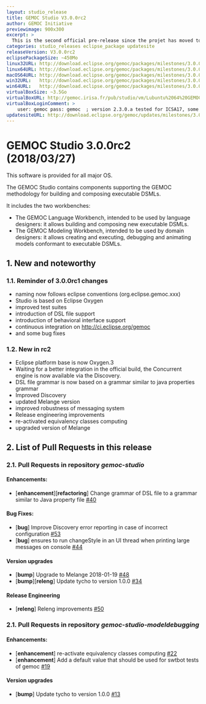 ```yaml
---
layout: studio_release
title: GEMOC Studio V3.0.0rc2
author: GEMOC Initiative
previewimage: 900x300
excerpt: >
  This is the second official pre-release since the projet has moved to Eclipse organization.
categories: studio_releases eclipse_package updatesite
releaseVersion: V3.0.0rc2
eclipsePackageSize: ~450Mo
linux32URL: http://download.eclipse.org/gemoc/packages/milestones/3.0.0-rc2/gemoc_studio-linux.gtk.x86.zip
linux64URL: http://download.eclipse.org/gemoc/packages/milestones/3.0.0-rc2/gemoc_studio-linux.gtk.x86_64.zip
macOS64URL: http://download.eclipse.org/gemoc/packages/milestones/3.0.0-rc2/gemoc_studio-macosx.cocoa.x86_64.zip
win32URL:   http://download.eclipse.org/gemoc/packages/milestones/3.0.0-rc2/gemoc_studio-win32.win32.x86.zip
win64URL:   http://download.eclipse.org/gemoc/packages/milestones/3.0.0-rc2/gemoc_studio-win32.win32.x86_64.zip
virtualBoxSize: ~3.5Go 
virtualBoxURL: http://gemoc.irisa.fr/pub/studio/vm/Lubuntu%2064%20GEMOC%202.3.0.a.ova
virtualBoxLoginComment: >
    user: gemoc pass: gemoc  ; version 2.3.0.a tested for ICSA17, some samples haven't been rechecked.
updatesiteURL: http://download.eclipse.org/gemoc/updates/milestones/3.0.0-rc2
---
```


# GEMOC Studio 3.0.0rc2 (2018/03/27)

This software is provided for all major OS.

The GEMOC Studio contains components supporting the GEMOC methodology for building and composing executable DSMLs.

It includes the two workbenches:

  * The GEMOC Language Workbench, intended to be used by language designers: it allows building and composing new executable DSMLs.
  * The GEMOC Modeling Workbench, intended to be used by domain designers: it allows creating and executing, debugging and animating models conformant to executable DSMLs.

## 1. New and noteworthy

### 1.1. Reminder of 3.0.0rc1 changes
- naming now follows eclipse conventions (org.eclipse.gemoc.xxx) 
- Studio is based on Eclipse Oxygen 
- improved test suites 
- introduction of DSL file support
- introduction of behavioral interface support 
- continuous integration on http://ci.eclipse.org/gemoc
- and some bug fixes 

### 1.2. New in rc2
- Eclipse platform base is now Oxygen.3
- Waiting for a better integration in the official build, the Concurrent engine is now available via the Discovery.
- DSL file grammar is now based on a grammar similar to java properties grammar 
- Improved Discovery
- updated Melange version
- improved robustness of messaging system
- Release engineering improvements
- re-activated equivalency classes computing 
- upgraded version of Melange

## 2. List of Pull Requests in this release

### 2.1. Pull Requests in repository *gemoc-studio*

#### Enhancements:

- [**enhancement**][**refactoring**] Change grammar of DSL file  to a grammar similar to Java property file [#40](https://github.com/eclipse/gemoc-studio/pull/40)

#### Bug Fixes:

- [**bug**] Improve Discovery error reporting in case of incorrect configuration [#53](https://github.com/eclipse/gemoc-studio/pull/53)
- [**bug**] ensures to run changeStyle in an UI thread when printing large messages on console [#44](https://github.com/eclipse/gemoc-studio/pull/44)

#### Version upgrades

- [**bump**] Upgrade to Melange 2018-01-19 [#48](https://github.com/eclipse/gemoc-studio/pull/48)
- [**bump**][**releng**] Update tycho to version 1.0.0 [#34](https://github.com/eclipse/gemoc-studio/pull/34)

#### Release Engineering

- [**releng**] Releng improvements [#50](https://github.com/eclipse/gemoc-studio/pull/50)

### 2.1. Pull Requests in repository *gemoc-studio-modeldebugging*


#### Enhancements:

- [**enhancement**] re-activate equivalency classes computing [#22](https://github.com/eclipse/gemoc-studio-modeldebugging/pull/22)
- [**enhancement**] Add a default value that should be used for swtbot tests of gemoc [#19](https://github.com/eclipse/gemoc-studio-modeldebugging/pull/19)

#### Version upgrades

- [**bump**] Update tycho to version 1.0.0 [#13](https://github.com/eclipse/gemoc-studio-modeldebugging/pull/13)
